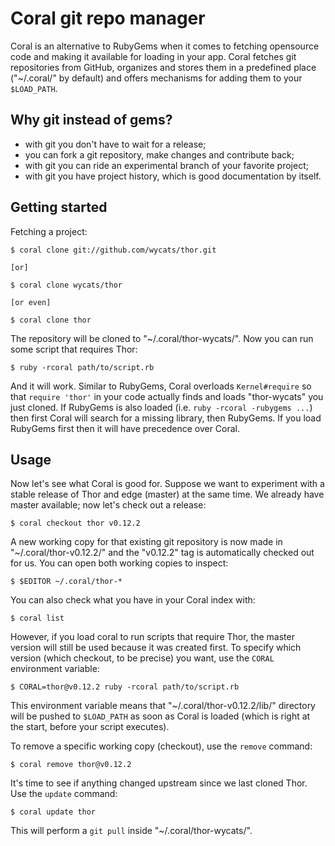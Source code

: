 Coral git repo manager
======================

Coral is an alternative to RubyGems when it comes to fetching opensource code and making it available
for loading in your app. Coral fetches git repositories from GitHub, organizes and stores them in a
predefined place ("~/.coral/" by default) and offers mechanisms for adding them to your `$LOAD_PATH`.

Why git instead of gems?
------------------------
* with git you don't have to wait for a release;
* you can fork a git repository, make changes and contribute back;
* with git you can ride an experimental branch of your favorite project;
* with git you have project history, which is good documentation by itself.


Getting started
---------------

Fetching a project:

    $ coral clone git://github.com/wycats/thor.git

    [or]

    $ coral clone wycats/thor

    [or even]

    $ coral clone thor

The repository will be cloned to "~/.coral/thor-wycats/". Now you can run some script that requires Thor:

    $ ruby -rcoral path/to/script.rb

And it will work. Similar to RubyGems, Coral overloads `Kernel#require` so that `require 'thor'` in your
code actually finds and loads "thor-wycats" you just cloned. If RubyGems is also loaded
(i.e. `ruby -rcoral -rubygems ...`) then first Coral will search for a missing library, then RubyGems.
If you load RubyGems first then it will have precedence over Coral.

Usage
-----

Now let's see what Coral is good for. Suppose we want to experiment with a stable release of Thor and edge
(master) at the same time. We already have master available; now let's check out a release:

    $ coral checkout thor v0.12.2

A new working copy for that existing git repository is now made in "~/.coral/thor-v0.12.2/" and the "v0.12.2"
tag is automatically checked out for us. You can open both working copies to inspect:

    $ $EDITOR ~/.coral/thor-*

You can also check what you have in your Coral index with:

    $ coral list

However, if you load coral to run scripts that require Thor, the master version will still be used because it
was created first. To specify which version (which checkout, to be precise) you want, use the `CORAL`
environment variable:

    $ CORAL=thor@v0.12.2 ruby -rcoral path/to/script.rb

This environment variable means that "~/.coral/thor-v0.12.2/lib/" directory will be pushed to `$LOAD_PATH` as
soon as Coral is loaded (which is right at the start, before your script executes).

To remove a specific working copy (checkout), use the `remove` command:

    $ coral remove thor@v0.12.2

It's time to see if anything changed upstream since we last cloned Thor. Use the `update` command:

    $ coral update thor

This will perform a `git pull` inside "~/.coral/thor-wycats/".

